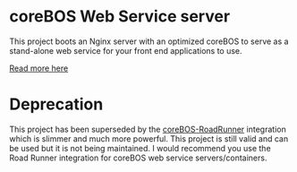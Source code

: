 # coreBOS Web Service server

This project boots an Nginx server with an optimized coreBOS to serve as a stand-alone web service for your front end applications to use.

[Read more here](https://github.com/spikeassociates/DockerConfigs/tree/master/coreBOS/Webservice)

# Deprecation

This project has been superseded by the [coreBOS-RoadRunner](https://github.com/coreBOS/RoadRunnerWebService) integration which is slimmer and much more powerful. This project is still valid and can be used but it is not being maintained. I would recommend you use the Road Runner integration for coreBOS web service servers/containers.
